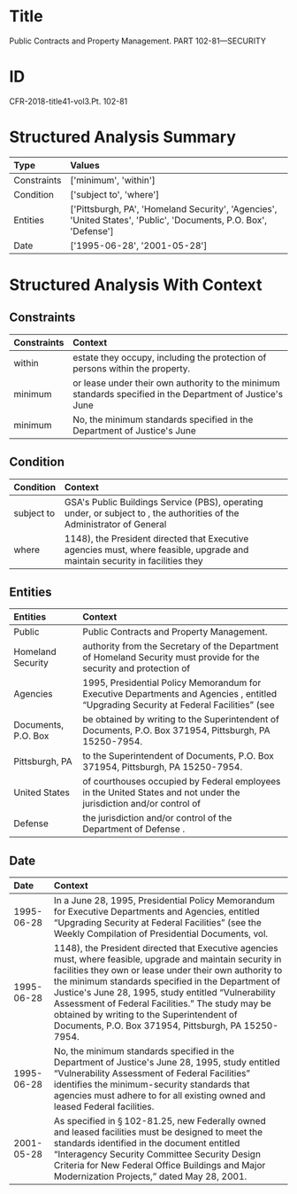 # Title

 Public Contracts and Property Management. PART 102-81—SECURITY


# ID

 CFR-2018-title41-vol3.Pt. 102-81


# Structured Analysis Summary

| Type        | Values                                                                                                           |
|:------------|:-----------------------------------------------------------------------------------------------------------------|
| Constraints | ['minimum', 'within']                                                                                            |
| Condition   | ['subject to', 'where']                                                                                          |
| Entities    | ['Pittsburgh, PA', 'Homeland Security', 'Agencies', 'United States', 'Public', 'Documents, P.O. Box', 'Defense'] |
| Date        | ['1995-06-28', '2001-05-28']                                                                                     |


# Structured Analysis With Context

 


## Constraints

| Constraints   | Context                                                                                                   |
|:--------------|:----------------------------------------------------------------------------------------------------------|
| within        | estate they occupy, including the protection of persons within  the property.                             |
| minimum       | or lease under their own authority to the minimum standards specified in the Department of Justice's June |
| minimum       | No, the  minimum standards specified in the Department of Justice's June                                  |


## Condition

| Condition   | Context                                                                                                                       |
|:------------|:------------------------------------------------------------------------------------------------------------------------------|
| subject to  | GSA's Public Buildings Service (PBS), operating under, or subject to , the authorities of the Administrator of General        |
| where       | 1148), the President directed that Executive agencies must,  where feasible, upgrade and maintain security in facilities they |


## Entities

| Entities            | Context                                                                                                                                            |
|:--------------------|:---------------------------------------------------------------------------------------------------------------------------------------------------|
| Public              | Public  Contracts and Property Management.                                                                                                         |
| Homeland Security   | authority from the Secretary of the Department of Homeland Security must provide for the security and protection of                                |
| Agencies            | 1995, Presidential Policy Memorandum for Executive Departments and Agencies , entitled &#8220;Upgrading Security at Federal Facilities&#8221; (see |
| Documents, P.O. Box | be obtained by writing to the Superintendent of Documents, P.O. Box  371954, Pittsburgh, PA 15250-7954.                                            |
| Pittsburgh, PA      | to the Superintendent of Documents, P.O. Box 371954, Pittsburgh, PA  15250-7954.                                                                   |
| United States       | of courthouses occupied by Federal employees in the United States and not under the jurisdiction and/or control of                                 |
| Defense             | the jurisdiction and/or control of the Department of Defense .                                                                                     |


## Date

| Date       | Context                                                                                                                                                                                                                                                                                                                                                                                                                                                |
|:-----------|:-------------------------------------------------------------------------------------------------------------------------------------------------------------------------------------------------------------------------------------------------------------------------------------------------------------------------------------------------------------------------------------------------------------------------------------------------------|
| 1995-06-28 | In a June 28, 1995, Presidential Policy Memorandum for Executive Departments and Agencies, entitled &#8220;Upgrading Security at Federal Facilities&#8221; (see the Weekly Compilation of Presidential Documents, vol.                                                                                                                                                                                                                                 |
| 1995-06-28 | 1148), the President directed that Executive agencies must, where feasible, upgrade and maintain security in facilities they own or lease under their own authority to the minimum standards specified in the Department of Justice's June 28, 1995, study entitled &#8220;Vulnerability Assessment of Federal Facilities.&#8221; The study may be obtained by writing to the Superintendent of Documents, P.O. Box 371954, Pittsburgh, PA 15250-7954. |
| 1995-06-28 | No, the minimum standards specified in the Department of Justice's June 28, 1995, study entitled &#8220;Vulnerability Assessment of Federal Facilities&#8221; identifies the minimum-security standards that agencies must adhere to for all existing owned and leased Federal facilities.                                                                                                                                                             |
| 2001-05-28 | As specified in &#167;&#8201;102-81.25, new Federally owned and leased facilities must be designed to meet the standards identified in the document entitled &#8220;Interagency Security Committee Security Design Criteria for New Federal Office Buildings and Major Modernization Projects,&#8221; dated May 28, 2001.                                                                                                                              |


